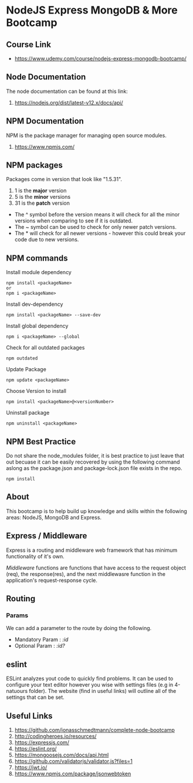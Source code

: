 # NodeJS Express MongoDB & More Bootcamp

## Course Link

- https://www.udemy.com/course/nodejs-express-mongodb-bootcamp/

## Node Documentation

The node documentation can be found at this link:

1. https://nodejs.org/dist/latest-v12.x/docs/api/

## NPM Documentation

NPM is the package manager for managing open source modules.

1. https://www.npmjs.com/

## NPM packages

Packages come in version that look like "1.5.31".

1. 1 is the <b>major</b> version
2. 5 is the <b>minor</b> versions
3. 31 is the <b>patch</b> version

- The ^ symbol before the version means it will check for all the minor versions when comparing to see if it is outdated.
- The ~ symbol can be used to check for only newer patch versions.
- The \* will check for all newer versions - however this could break your code due to new versions.

## NPM commands

Install module dependency

```
npm install <packageName>
or
npm i <packageName>
```

Install dev-dependency

```
npm install <packageName> --save-dev
```

Install global dependency

```
npm i <packageName> --global
```

Check for all outdated packages

```
npm outdated
```

Update Package

```
npm update <packageName>
```

Choose Version to install

```
npm install <packageName>@<versionNumber>
```

Uninstall package

```
npm uninstall <packageName>
```

## NPM Best Practice

Do not share the node_modules folder, it is best practice to just leave that out becuase it can be easily recovered by using the following command aslong as the package.json and package-lock.json file exists in the repo.

```
npm install
```

## About

This bootcamp is to help build up knowledge and skills within the following areas: NodeJS, MongoDB and Express.

## Express / Middleware

Express is a routing and middleware web framework that has minimum functionality of it's own.

<i>Middleware</i> functions are functions that have access to the request object (req), the response(res), and the next middlewasre function in the application's request-response cycle.

## Routing

### Params

We can add a parameter to the route by doing the following.

- Mandatory Param : <i>:id</i>
- Optional Param : <i>:id?</i>

## eslint

ESLint analyzes yout code to quickly find problems. It can be used to configure your text editor however you wise with settings files (e.g in 4-natuours folder).
The website (find in useful links) will outline all of the settings that can be set.

## Useful Links

1. https://github.com/jonasschmedtmann/complete-node-bootcamp
2. http://codingheroes.io/resources/
3. https://expressjs.com/
4. https://eslint.org/
5. https://mongoosejs.com/docs/api.html
6. https://github.com/validatorjs/validator.js?files=1
7. https://jwt.io/
8. https://www.npmjs.com/package/jsonwebtoken
